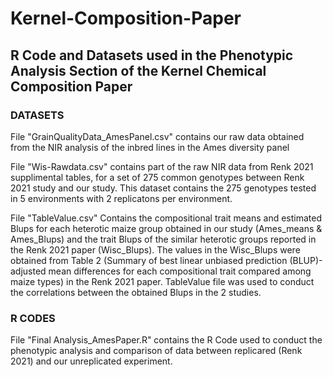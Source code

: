 # Kernel-Composition-Paper

## R Code and Datasets used in the Phenotypic Analysis Section of the Kernel Chemical Composition Paper

### DATASETS 

File "GrainQualityData_AmesPanel.csv" contains our raw data obtained from the NIR analysis of the inbred lines in the Ames diversity panel 

File "Wis-Rawdata.csv" contains part of the raw NIR data from Renk 2021 supplimental tables, for a set of 275 common genotypes between Renk 2021 study and our study. This dataset contains the 275 genotypes tested in 5 environments with 2 replicatons per environment.

File "TableValue.csv" Contains the compositional trait means and estimated Blups for each heterotic maize group obtained in our study (Ames_means & Ames_Blups) and the trait Blups of the similar heterotic groups reported in the Renk 2021 paper (Wisc_Blups). The values in the Wisc_Blups were obtained from Table 2 (Summary of best linear unbiased prediction (BLUP)-adjusted mean differences for each compositional trait compared among maize types) in the Renk 2021 paper. TableValue file was used to conduct the correlations between the obtained Blups in the 2 studies. 

### R CODES

File "Final Analysis_AmesPaper.R" contains the R Code used to conduct the phenotypic analysis and comparison of data between replicared (Renk 2021) and our unreplicated experiment. 


